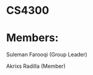 # CS4300
<!-- Group Project Members -->
# Members:
<p>Suleman Farooqi (Group Leader)</p>
<p>Akrixs Radilla (Member)</p>
